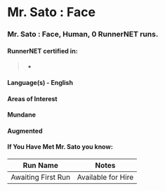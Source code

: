 # Mr. Sato : Face

### Mr. Sato : Face, Human, 0 RunnerNET runs.

> 

#### RunnerNET certified in:
> *

#### Language(s) - English
#### Areas of Interest
> 

#### Mundane
#### Augmented
#### If You Have Met Mr. Sato  you know:
> 

| Run Name| Notes|
| ----------- | ----------- |
| Awaiting First Run | Available for Hire |
